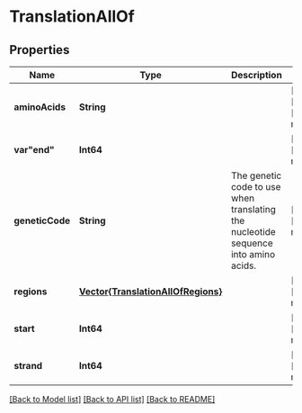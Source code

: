 # TranslationAllOf


## Properties
Name | Type | Description | Notes
------------ | ------------- | ------------- | -------------
**aminoAcids** | **String** |  | [optional] [readonly] [default to nothing]
**var&quot;end&quot;** | **Int64** |  | [optional] [default to nothing]
**geneticCode** | **String** | The genetic code to use when translating the nucleotide sequence into amino acids. | [optional] [default to nothing]
**regions** | [**Vector{TranslationAllOfRegions}**](TranslationAllOfRegions.md) |  | [optional] [default to nothing]
**start** | **Int64** |  | [optional] [default to nothing]
**strand** | **Int64** |  | [optional] [default to nothing]


[[Back to Model list]](../README.md#models) [[Back to API list]](../README.md#api-endpoints) [[Back to README]](../README.md)


